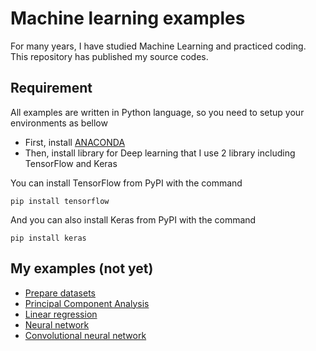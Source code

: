 # Machine learning examples

For many years, I have studied Machine Learning and practiced coding. This repository has published my source codes.

## Requirement

All examples are written in Python language, so you need to setup your environments as bellow 

* First, install [ANACONDA](https://www.continuum.io/downloads)
* Then, install library for Deep learning that I use 2 library including TensorFlow and Keras

You can install TensorFlow from PyPI with the command

`pip install tensorflow`

And you can also install Keras from PyPI with the command

`pip install keras`

## My examples (not yet) 

* [Prepare datasets](Prepare_datasets)
* [Principal Component Analysis](Principal_Component_Analysis)
* [Linear regression](Linear_regression)
* [Neural network](Neural_network)
* [Convolutional neural network](Convolutional_neural_network)
